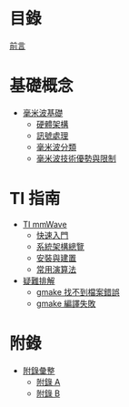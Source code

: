 # 目錄

[前言](README.md)

# 基礎概念

- [毫米波基礎](fundamentals/mmwave_basics.md)
    - [硬體架構](fundamentals/hardware_architecture.md)
    - [訊號處理]()
    - [毫米波分類](fundamentals/mmwave_types.md)
    - [毫米波技術優勢與限制](fundamentals/mmwave_benefits.md)

# TI 指南

- [TI mmWave](ti_mmwave/overview.md)
    - [快速入門](ti_mmwave/quickstart.md)
    - [系統架構總覽](ti_mmwave/architecture.md)
    - [安裝與建置](ti_mmwave/setup.md)
    - [常用演算法](ti_mmwave/algorithms.md)
- [疑難排解](troubleshooting/overview.md)
    - [gmake 找不到檔案錯誤](troubleshooting/gmake.md)
    - [gmake 編譯失敗](troubleshooting/gmake_tiarmclang.md)

# 附錄

- [附錄彙整](appendix/index.md)
    - [附錄 A]()
    - [附錄 B]()
